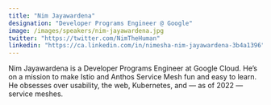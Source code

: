 ```yaml
---
title: "Nim Jayawardena"
designation: "Developer Programs Engineer @ Google"
image: /images/speakers/nim-jayawardena.jpg
twitter: "https://twitter.com/NimTheHuman"
linkedin: "https://ca.linkedin.com/in/nimesha-nim-jayawardena-3b4a1396"
---
```


Nim Jayawardena is a Developer Programs Engineer at Google Cloud. He’s on a mission to make Istio and Anthos Service Mesh fun and easy to learn. He obsesses over usability, the web, Kubernetes, and — as of 2022 — service meshes.